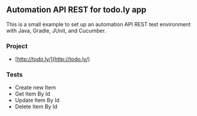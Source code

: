 ## Automation API REST for todo.ly app
This is a small example to set up an automation API REST test environment with Java, Gradle, JUnit, and Cucumber.

### Project 
* [http://todo.ly/](http://todo.ly/)

### Tests
* Create new Item
* Get Item By Id
* Update Item By Id
* Delete Item By Id

